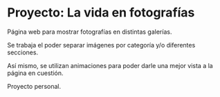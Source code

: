 
# Proyecto: La vida en fotografías

Página web para mostrar fotografías en distintas galerías. 

Se trabaja el poder separar imágenes por categoría y/o diferentes secciones. 

Así mismo, se utilizan animaciones para poder darle una mejor vista a la página en cuestión.


Proyecto personal. 
